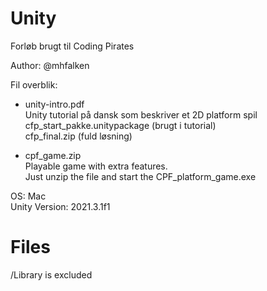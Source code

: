 # Unity
Forløb brugt til Coding Pirates

Author: @mhfalken

Fil overblik:

* unity-intro.pdf  
Unity tutorial på dansk som beskriver et 2D platform spil  
cfp_start_pakke.unitypackage (brugt i tutorial)  
cfp_final.zip (fuld løsning)

* cpf_game.zip  
Playable game with extra features.   
Just unzip the file and start the CPF_platform_game.exe

OS: Mac   
Unity Version: 2021.3.1f1

# Files
/Library is excluded
